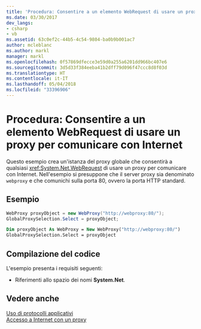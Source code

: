 ```yaml
---
title: 'Procedura: Consentire a un elemento WebRequest di usare un proxy per comunicare con Internet'
ms.date: 03/30/2017
dev_langs:
- csharp
- vb
ms.assetid: 63c0ef2c-44b5-4c54-9804-ba0b9b001ac7
author: mcleblanc
ms.author: markl
manager: markl
ms.openlocfilehash: 0f57869dfecce3e59d0a255a6201dd966bc407e6
ms.sourcegitcommit: 3d5d33f384eeba41b2dff79d096f47ccc8d8f03d
ms.translationtype: HT
ms.contentlocale: it-IT
ms.lasthandoff: 05/04/2018
ms.locfileid: "33396906"
---
```

# <a name="how-to-enable-a-webrequest-to-use-a-proxy-to-communicate-with-the-internet"></a>Procedura: Consentire a un elemento WebRequest di usare un proxy per comunicare con Internet
Questo esempio crea un'istanza del proxy globale che consentirà a qualsiasi <xref:System.Net.WebRequest> di usare un proxy per comunicare con Internet. Nell'esempio si presuppone che il server proxy sia denominato `webproxy` e che comunichi sulla porta 80, ovvero la porta HTTP standard.  
  
## <a name="example"></a>Esempio  
  
```csharp  
WebProxy proxyObject = new WebProxy("http://webproxy:80/");  
GlobalProxySelection.Select = proxyObject;  
```  
  
```vb  
Dim proxyObject As WebProxy = New WebProxy("http://webproxy:80/")  
GlobalProxySelection.Select = proxyObject  
```  
  
## <a name="compiling-the-code"></a>Compilazione del codice  
 L'esempio presenta i requisiti seguenti:  
  
-   Riferimenti allo spazio dei nomi **System.Net**.  
  
## <a name="see-also"></a>Vedere anche  
 [Uso di protocolli applicativi](../../../docs/framework/network-programming/using-application-protocols.md)  
 [Accesso a Internet con un proxy](../../../docs/framework/network-programming/accessing-the-internet-through-a-proxy.md)
